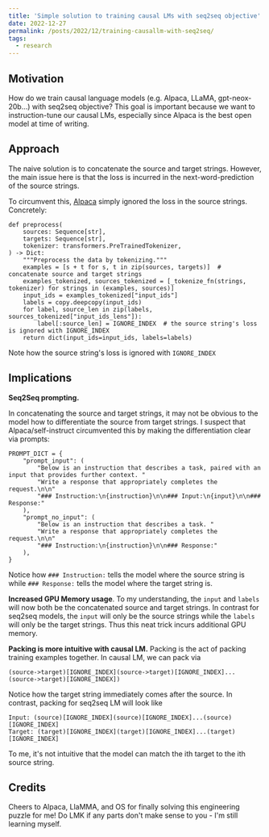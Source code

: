 ```yaml
---
title: 'Simple solution to training causal LMs with seq2seq objective'
date: 2022-12-27
permalink: /posts/2022/12/training-causallm-with-seq2seq/
tags:
  - research
---
```


## Motivation
How do we train causal language models (e.g. Alpaca, LLaMA, gpt-neox-20b...) with seq2seq objective? This goal is important because we want to instruction-tune our causal LMs, especially since Alpaca is the best open model at time of writing.

## Approach
The naive solution is to concatenate the source and target strings. However, the main issue here is that the loss is incurred in the next-word-prediction of the source strings. 

To circumvent this, [Alpaca](https://github.com/tatsu-lab/stanford_alpaca/blob/main/train.py) simply ignored the loss in the source strings. Concretely:

```
def preprocess(
    sources: Sequence[str],
    targets: Sequence[str],
    tokenizer: transformers.PreTrainedTokenizer,
) -> Dict:
    """Preprocess the data by tokenizing."""
    examples = [s + t for s, t in zip(sources, targets)]  # concatenate source and target strings
    examples_tokenized, sources_tokenized = [_tokenize_fn(strings, tokenizer) for strings in (examples, sources)]
    input_ids = examples_tokenized["input_ids"]
    labels = copy.deepcopy(input_ids)
    for label, source_len in zip(labels, sources_tokenized["input_ids_lens"]):
        label[:source_len] = IGNORE_INDEX  # the source string's loss is ignored with IGNORE_INDEX
    return dict(input_ids=input_ids, labels=labels)

```

Note how the source string's loss is ignored with `IGNORE_INDEX`

## Implications

**Seq2Seq prompting.**

In concatenating the source and target strings, it may not be obvious to the model how to differentiate the source from target strings. I suspect that Alpaca/self-instruct circumvented this by making the differentiation clear via prompts:

```
PROMPT_DICT = {
    "prompt_input": (
        "Below is an instruction that describes a task, paired with an input that provides further context. "
        "Write a response that appropriately completes the request.\n\n"
        "### Instruction:\n{instruction}\n\n### Input:\n{input}\n\n### Response:"
    ),
    "prompt_no_input": (
        "Below is an instruction that describes a task. "
        "Write a response that appropriately completes the request.\n\n"
        "### Instruction:\n{instruction}\n\n### Response:"
    ),
}
```

Notice how `### Instruction:` tells the model where the source string is while `### Response:` tells the model where the target string is.

**Increased GPU Memory usage**. To my understanding, the `input` and `labels` will now both be the concatenated source and target strings. In contrast for seq2seq models, the `input` will only be the source strings while the `labels` will only be the target strings. Thus this neat trick incurs additional GPU memory.

**Packing is more intuitive with causal LM.** Packing is the act of packing training examples together. In causal LM, we can pack via

```
(source->target)[IGNORE_INDEX](source->target)[IGNORE_INDEX]...(source->target)[IGNORE_INDEX])
```

Notice how the target string immediately comes after the source. In contrast, packing for seq2seq LM will look like

```
Input: (source)[IGNORE_INDEX](source)[IGNORE_INDEX]...(source)[IGNORE_INDEX]
Target: (target)[IGNORE_INDEX](target)[IGNORE_INDEX]...(target)[IGNORE_INDEX]
```

To me, it's not intuitive that the model can match the ith target to the ith source string. 

## Credits
Cheers to Alpaca, LlaMMA, and OS for finally solving this engineering puzzle for me! Do LMK if any parts don't make sense to you - I'm still learning myself.